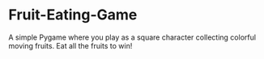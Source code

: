 # Fruit-Eating-Game
A simple Pygame where you play as a square character collecting colorful moving fruits. Eat all the fruits to win!
